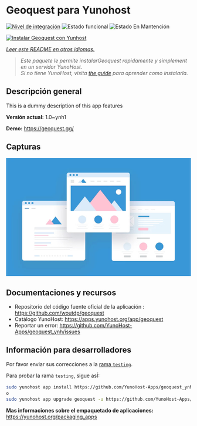 <!--
Este archivo README esta generado automaticamente<https://github.com/YunoHost/apps/tree/master/tools/readme_generator>
No se debe editar a mano.
-->

# Geoquest para Yunohost

[![Nivel de integración](https://apps.yunohost.org/badge/integration/geoquest)](https://ci-apps.yunohost.org/ci/apps/geoquest/)
![Estado funcional](https://apps.yunohost.org/badge/state/geoquest)
![Estado En Mantención](https://apps.yunohost.org/badge/maintained/geoquest)

[![Instalar Geoquest con Yunhost](https://install-app.yunohost.org/install-with-yunohost.svg)](https://install-app.yunohost.org/?app=geoquest)

*[Leer este README en otros idiomas.](./ALL_README.md)*

> *Este paquete le permite instalarGeoquest rapidamente y simplement en un servidor YunoHost.*  
> *Si no tiene YunoHost, visita [the guide](https://yunohost.org/install) para aprender como instalarla.*

## Descripción general

This is a dummy description of this app features


**Versión actual:** 1.0~ynh1

**Demo:** <https://geoquest.gg/>

## Capturas

![Captura de Geoquest](./doc/screenshots/example.jpg)

## Documentaciones y recursos

- Repositorio del código fuente oficial de la aplicación : <https://github.com/woutdp/geoquest>
- Catálogo YunoHost: <https://apps.yunohost.org/app/geoquest>
- Reportar un error: <https://github.com/YunoHost-Apps/geoquest_ynh/issues>

## Información para desarrolladores

Por favor enviar sus correcciones a la [rama `testing`](https://github.com/YunoHost-Apps/geoquest_ynh/tree/testing).

Para probar la rama `testing`, sigue asÍ:

```bash
sudo yunohost app install https://github.com/YunoHost-Apps/geoquest_ynh/tree/testing --debug
o
sudo yunohost app upgrade geoquest -u https://github.com/YunoHost-Apps/geoquest_ynh/tree/testing --debug
```

**Mas informaciones sobre el empaquetado de aplicaciones:** <https://yunohost.org/packaging_apps>
